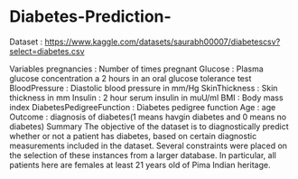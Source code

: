 # Diabetes-Prediction-

Dataset : https://www.kaggle.com/datasets/saurabh00007/diabetescsv?select=diabetes.csv

Variables
pregnancies : Number of times pregnant
Glucose : Plasma glucose concentration a 2 hours in an oral glucose tolerance test
BloodPressure : Diastolic blood pressure in mm/Hg
SkinThickness : Skin thickness in mm
Insulin : 2 hour serum insulin in muU/ml
BMI : Body mass index
DiabetesPedigreeFunction : Diabetes pedigree function
Age : age
Outcome : diagnosis of diabetes(1 means havgin diabetes and 0 means no diabetes)
Summary
The objective of the dataset is to diagnostically predict whether or not a patient has diabetes, based on certain diagnostic measurements included in the dataset. Several constraints were placed on the selection of these instances from a larger database. In particular, all patients here are females at least 21 years old of Pima Indian heritage.
